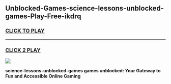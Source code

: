 
## Unblocked-Games-science-lessons-unblocked-games-Play-Free-ikdrq
<h3>
<a href="https://premium76.site?title=science-lessons-unblocked-games&ref=19M">CLICK TO PLAY</a></h3>
<hr>

<h3>
<a href="https://premium76.site?title=science-lessons-unblocked-games&ref=19M">CLICK 2 PLAY</a>
  
</h3>

<a href="https://premium76.site?title=science-lessons-unblocked-games&ref=19M"><img src="https://clearcache.store/games.png"></a>


**science-lessons-unblocked-games games unblocked: Your Gateway to Fun and Accessible Online Gaming**

